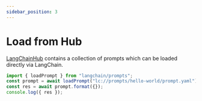 ```yaml
---
sidebar_position: 3
---
```


# Load from Hub

[LangChainHub](https://github.com/hwchase17/langchain-hub) contains a collection of prompts which can be loaded directly via LangChain.

```typescript
import { loadPrompt } from "langchain/prompts";
const prompt = await loadPrompt("lc://prompts/hello-world/prompt.yaml");
const res = await prompt.format({});
console.log({ res });
```
